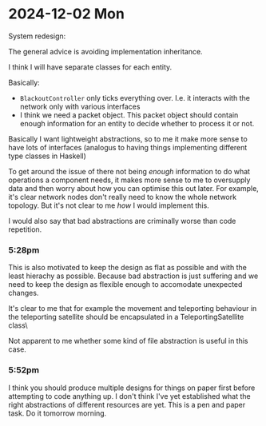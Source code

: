 # 2024-12-02 Mon 

System redesign: 

The general advice is avoiding implementation inheritance.

I think I will have separate classes for each entity. 

Basically: 
- `BlackoutController` only ticks everything over. I.e. it interacts with the network only with various interfaces
- I think we need a packet object. This packet object should contain enough information for an entity to decide whether to process it or not. 

Basically I want lightweight abstractions, so to me it make more sense to have lots of interfaces (analogus to having things implementing different type classes in Haskell)

To get around the issue of there not being _enough_ information to do what operations a component needs, it makes more sense to me to oversupply data and then worry about how you can optimise this out later. For example, it's clear network nodes don't really need to know the whole network topology. But it's not clear to me _how_ I would implement this. 

I would also say that bad abstractions are criminally worse than code repetition. 

### 5:28pm 
This is also motivated to keep the design as flat as possible and with the least hierachy as possible. Because bad abstraction is just suffering and we need to keep the design as flexible enough to accomodate unexpected changes. 


It's clear to me that for example the movement and teleporting behaviour in the teleporting satellite should be encapsulated in a TeleportingSatellite class\

Not apparent to me whether some kind of file abstraction is useful in this case. 


### 5:52pm 
I think you should produce multiple designs for things on paper first before attempting to code anything up. I don't think I've yet established what the right abstractions of different resources are yet. This is a pen and paper task. Do it tomorrow morning. 